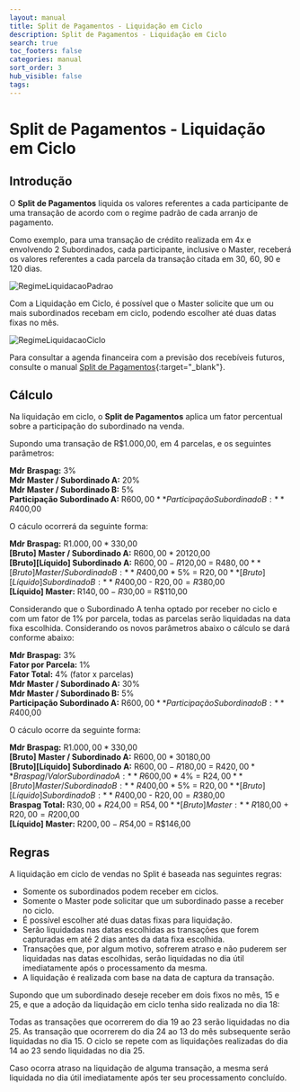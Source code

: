 ```yaml
---
layout: manual
title: Split de Pagamentos - Liquidação em Ciclo
description: Split de Pagamentos - Liquidação em Ciclo
search: true
toc_footers: false
categories: manual
sort_order: 3
hub_visible: false
tags:
---
```


# Split de Pagamentos - Liquidação em Ciclo

## Introdução

O **Split de Pagamentos** liquida os valores referentes a cada participante de uma transação de acordo com o regime padrão de cada arranjo de pagamento.

Como exemplo, para uma transação de crédito realizada em 4x e envolvendo 2 Subordinados, cada participante, inclusive o Master, receberá os valores referentes a cada parcela da transação citada em 30, 60, 90 e 120 dias.

![RegimeLiquidacaoPadrao](https://braspag.github.io/images/braspag/split/regime-pagamento-padrao.png)

Com a Liquidação em Ciclo, é possível que o Master solicite que um ou mais subordinados recebam em ciclo, podendo escolher até duas datas fixas no mês.

![RegimeLiquidacaoCiclo](https://braspag.github.io/images/braspag/split/regime-pagamento-ciclo.png)

Para consultar a agenda financeira com a previsão dos recebíveis futuros, consulte o manual [Split de Pagamentos](https://braspag.github.io//manual/split-pagamentos-braspag#agenda-financeira){:target="_blank"}.

## Cálculo

Na liquidação em ciclo, o **Split de Pagamentos** aplica um fator percentual sobre a participação do subordinado na venda.

Supondo uma transação de R$1.000,00, em 4 parcelas, e os seguintes parâmetros:

**Mdr Braspag:** 3%  
**Mdr Master / Subordinado A:** 20%  
**Mdr Master / Subordinado B:** 5%  
**Participação Subordinado A:** R$600,00  
**Participação Subordinado B:** R$400,00  

O cáculo ocorrerá da seguinte forma:

**Mdr Braspag:** R$1.000,00 * 3% = R$30,00  
**[Bruto] Master / Subordinado A:** R$600,00 * 20% = R$120,00  
**[Bruto][Líquido] Subordinado A:** R$600,00 - R$120,00 = R$480,00  
**[Bruto] Master / Subordinado B:** R$400,00 * 5% = R$20,00  
**[Bruto][Líquido] Subordinado B:** R$400,00 - R$20,00 = R$380,00  
**[Líquido] Master:** R$140,00 - R$30,00 = R$110,00  

Considerando que o Subordinado A tenha optado por receber no ciclo e com um fator de 1% por parcela, todas as parcelas serão liquidadas na data fixa escolhida. Considerando os novos parâmetros abaixo o cálculo se dará conforme abaixo:

**Mdr Braspag:** 3%  
**Fator por Parcela:** 1%  
**Fator Total:** 4% (fator x parcelas)  
**Mdr Master / Subordinado A:** 30%  
**Mdr Master / Subordinado B:** 5%  
**Participação Subordinado A:** R$600,00  
**Participação Subordinado B:** R$400,00  

O cáculo ocorre da seguinte forma:

**Mdr Braspag:** R$1.000,00 * 3% = R$30,00  
**[Bruto] Master / Subordinado A:** R$600,00 * 30% = R$180,00  
**[Bruto][Líquido] Subordinado A:** R$600,00 - R$180,00 = R$420,00  
**Braspag / Valor Subordinado A:** R$600,00 * 4% = R$24,00  
**[Bruto] Master / Subordinado B:** R$400,00 * 5% = R$20,00  
**[Bruto][Líquido] Subordinado B:** R$400,00 - R$20,00 = R$380,00  
**Braspag Total:** R$30,00 + R$24,00 = R$54,00  
**[Bruto] Master:** R$180,00 + R$20,00 = R$200,00  
**[Líquido] Master:** R$200,00 - R$54,00 = R$146,00  

## Regras

A liquidação em ciclo de vendas no Split é baseada nas seguintes regras:

* Somente os subordinados podem receber em ciclos.
* Somente o Master pode solicitar que um subordinado passe a receber no ciclo.
* É possível escolher até duas datas fixas para liquidação.
* Serão liquidadas nas datas escolhidas as transações que forem capturadas em até 2 dias antes da data fixa escolhida.
* Transações que, por algum motivo, sofrerem atraso e não puderem ser liquidadas nas datas escolhidas, serão liquidadas no dia útil imediatamente após o processamento da mesma.
* A liquidação é realizada com base na data de captura da transação.  
  
Supondo que um subordinado deseje receber em dois fixos no mês, 15 e 25, e que a adoção da liquidação em ciclo tenha sido realizada no dia 18:

Todas as transações que ocorrerem do dia 19 ao 23 serão liquidadas no dia 25.
As transação que ocorrerem do dia 24 ao 13 do mês subsequente serão liquidadas no dia 15. 
O ciclo se repete com as liquidações realizadas do dia 14 ao 23 sendo liquidadas no dia 25.

Caso ocorra atraso na liquidação de alguma transação, a mesma será liquidada no dia útil imediatamente após ter seu processamento concluído.